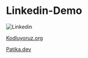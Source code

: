 # Linkedin-Demo

![Linkedin](https://user-images.githubusercontent.com/93201374/197555020-319ff87d-e400-4cc3-924e-213ab8ef9fa1.png)

[Kodluyoruz.org](https://kodluyoruz.org/tr/kodluyoruz/)

[Patika.dev](https://www.patika.dev/tr)
